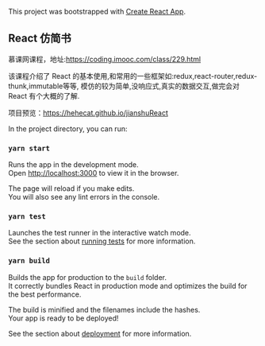 This project was bootstrapped with [Create React App](https://github.com/facebook/create-react-app).

## React 仿简书
慕课网课程，地址:https://coding.imooc.com/class/229.html

该课程介绍了 React 的基本使用,和常用的一些框架如:redux,react-router,redux-thunk,immutable等等,
模仿的较为简单,没响应式,真实的数据交互,做完会对 React 有个大概的了解.

项目预览：https://hehecat.github.io/jianshuReact

In the project directory, you can run:

### `yarn start`

Runs the app in the development mode.<br />
Open [http://localhost:3000](http://localhost:3000) to view it in the browser.

The page will reload if you make edits.<br />
You will also see any lint errors in the console.

### `yarn test`

Launches the test runner in the interactive watch mode.<br />
See the section about [running tests](https://facebook.github.io/create-react-app/docs/running-tests) for more information.

### `yarn build`

Builds the app for production to the `build` folder.<br />
It correctly bundles React in production mode and optimizes the build for the best performance.

The build is minified and the filenames include the hashes.<br />
Your app is ready to be deployed!

See the section about [deployment](https://facebook.github.io/create-react-app/docs/deployment) for more information.
